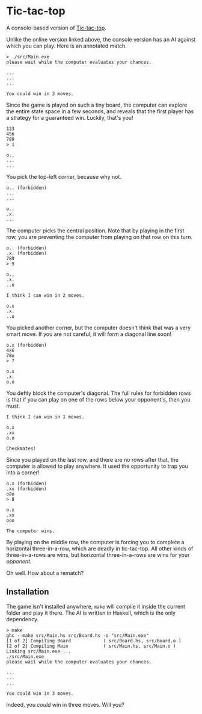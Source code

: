 Tic-tac-top
===

A console-based version of [Tic-tac-top](http://gelisam.com/board/tic-tac-top/).

Unlike the online version linked above, the console version has an AI against which you can play. Here is an annotated match.

    > ./src/Main.exe
    please wait while the computer evaluates your chances.

    ...
    ...
    ...

    You could win in 3 moves.

Since the game is played on such a tiny board, the computer can explore the entire state space in a few seconds, and reveals that the first player has a strategy for a guaranteed win. Luckily, that's you!

    123
    456
    789
    > 1
    
    o..
    ...
    ...

You pick the top-left corner, because why not.

    o.. (forbidden)
    ...
    ...

    o..
    .x.
    ...

The computer picks the central position. Note that by playing in the first row, you are preventing the computer from playing on that row on this turn.

    o.. (forbidden)
    .x. (forbidden)
    789
    > 9
    
    o..
    .x.
    ..o
    
    I think I can win in 2 moves.
    
    o.x
    .x.
    ..o

You picked another corner, but the computer doesn't think that was a very smart move. If you are not careful, it will form a diagonal line soon!

    o.x (forbidden)
    4x6
    78o
    > 7
    
    o.x
    .x.
    o.o

You deftly block the computer's diagonal. The full rules for forbidden rows is that if you can play on one of the rows below your opponent's, then you must.

    I think I can win in 1 moves.
    
    o.x
    .xx
    o.o
    
    Checkmates!

Since you played on the last row, and there are no rows after that, the computer is allowed to play anywhere. It used the opportunity to trap you into a corner!

    o.x (forbidden)
    .xx (forbidden)
    o8o
    > 8
    
    o.x
    .xx
    ooo
    
    The computer wins.

By playing on the middle row, the computer is forcing you to complete a horizontal three-in-a-row, which are deadly in tic-tac-top. All other kinds of three-in-a-rows are wins, but horizontal three-in-a-rows are wins for your *opponent*.

Oh well. How about a rematch?

Installation
---

The game isn't installed anywhere, `make` will compile it inside the current folder and play it there. The AI is written in Haskell, which is the only dependency.

    > make
    ghc --make src/Main.hs src/Board.hs -o "src/Main.exe"
    [1 of 2] Compiling Board            ( src/Board.hs, src/Board.o )
    [2 of 2] Compiling Main             ( src/Main.hs, src/Main.o )
    Linking src/Main.exe ...
    ./src/Main.exe
    please wait while the computer evaluates your chances.

    ...
    ...
    ...

    You could win in 3 moves.

Indeed, you *could* win in three moves. Will you?
